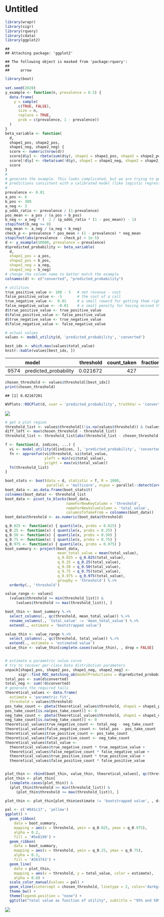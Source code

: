 Untitled
================

``` r
library(wrapr)
library(sigr)
library(rquery)
library(cdata)
library(ggplot2)
```

    ## 
    ## Attaching package: 'ggplot2'

    ## The following object is masked from 'package:rquery':
    ## 
    ##     arrow

``` r
library(boot)
       
set.seed(2020)
y_example <- function(n, prevalence = 0.5) {
  data.frame(
    y = sample(
      c(TRUE, FALSE), 
      size = n, 
      replace = TRUE,
      prob = c(prevalence, 1 - prevalence))
  )
}
beta_variable <- function(
  d, 
  shape1_pos, shape2_pos, 
  shape1_neg, shape2_neg) {
  score <- numeric(nrow(d))
  score[d$y] <- rbeta(sum(d$y), shape1 = shape1_pos, shape2 = shape2_pos)
  score[!d$y] <- rbeta(sum(!d$y), shape1 = shape1_neg, shape2 = shape2_neg)
  score
}
#
# generate the example. This looks complicated, but we are trying to generate
# predictions consistent with a calibrated model (like logistic regression)
#
prevalence <- 0.01
a_pos <- 6
b_pos <- 300
a_neg <- 3
p_odds_ratio <- prevalence / (1-prevalence)
pos_mean <- a_pos / (a_pos + b_pos)
b_neg <- a_neg * (  1 / (p_odds_ratio * (1 - pos_mean)) - 1)
stopifnot(b_neg >= 0)
neg_mean <- a_neg / (a_neg + b_neg)
check_p <- prevalence * pos_mean + (1 - prevalence) * neg_mean
stopifnot(abs(prevalence - check_p) < 1e-5)
d <- y_example(10000, prevalence = prevalence)
d$predicted_probability <- beta_variable(
  d,
  shape1_pos = a_pos, 
  shape2_pos = b_pos,
  shape1_neg = a_neg,
  shape2_neg = b_neg)
# change the column name to better match the example
colnames(d) <- c("converted", "predicted_probability")

# utilities
true_positive_value <- 100 - 5   # net revenue - cost
false_positive_value <- -5       # the cost of a call
true_negative_value <-  0.01     # a small reward for getting them right
false_negative_value <- -0.01    # a small penalty for having missed them
d$true_positive_value <- true_positive_value
d$false_positive_value <- false_positive_value
d$true_negative_value <- true_negative_value
d$false_negative_value <- false_negative_value

# actual values
values <- model_utility(d, 'predicted_probability', 'converted')

best_idx <- which.max(values$total_value)
knitr::kable(values[best_idx, ])
```

|      | model                  | threshold | count\_taken | fraction\_taken | true\_positive\_value | false\_positive\_value | true\_negative\_value | false\_negative\_value | total\_value | true\_negative\_count | false\_negative\_count | true\_positive\_count | false\_positive\_count |
| :--- | :--------------------- | --------: | -----------: | --------------: | --------------------: | ---------------------: | --------------------: | ---------------------: | -----------: | --------------------: | ---------------------: | --------------------: | ---------------------: |
| 9574 | predicted\_probability |  0.021672 |          427 |          0.0427 |                  3990 |                 \-1925 |                 95.09 |                 \-0.64 |      2159.45 |                  9509 |                     64 |                    42 |                    385 |

``` r
chosen_threshold <- values$threshold[[best_idx]]
print(chosen_threshold)
```

    ## [1] 0.02167201

``` r
WVPlots::ROCPlot(d, xvar = 'predicted_probability', truthVar = 'converted', truthTarget = TRUE, title = 'ROC')
```

![](Utility_Sampling_Distribution_files/figure-gfm/unnamed-chunk-1-1.png)<!-- -->

``` r
# get a plot region
threshold_list <- values$threshold[(!is.na(values$threshold)) & (values$total_value >= -0.5*max(values$total_value))]
diff_left <- max(chosen_threshold - threshold_list)
threshold_list <- threshold_list[abs(threshold_list - chosen_threshold) <= 2*diff_left]

f <- function(d, indices, ...) {
  vi <- model_utility(d[indices, ], 'predicted_probability', 'converted')
  fn <- approxfun(vi$threshold, vi$total_value, 
                  yleft = min(vi$total_value),
                  yright = max(vi$total_value))
  fn(threshold_list)
}

boot_stats <- boot(data = d, statistic = f, R = 1000, 
                   parallel = 'multicore', ncpus = parallel::detectCores())
boot_data <- as.data.frame(boot_stats$t)
colnames(boot_data) <- threshold_list
boot_data <- pivot_to_blocks(boot_data, 
                            nameForNewKeyColumn = 'threshold', 
                            nameForNewValueColumn = 'total_value', 
                            columnsToTakeFrom = colnames(boot_data))
boot_data$threshold <- as.numeric(boot_data$threshold)

q_0.025 <- function(x) { quantile(x, probs = 0.025) }
q_0.25 <- function(x) { quantile(x, probs = 0.25) }
q_0.50 <- function(x) { quantile(x, probs = 0.50) }
q_0.75 <- function(x) { quantile(x, probs = 0.75) }
q_0.975 <- function(x) { quantile(x, probs = 0.975) }
boot_summary <- project(boot_data,
                        mean_total_value = mean(total_value),
                        q_0.025 = q_0.025(total_value),
                        q_0.25 = q_0.25(total_value),
                        q_0.50 = q_0.50(total_value),
                        q_0.75 = q_0.75(total_value),
                        q_0.975 = q_0.975(total_value),
                        groupby = 'threshold') %.>%
  orderby(., 'threshold')

value_range <- values[
  (values$threshold >= min(threshold_list)) &
     (values$threshold <= max(threshold_list)), ]

boot_thin <- boot_summary %.>%
  select_columns(., qc(threshold, mean_total_value)) %.>%
  rename_columns(., 'total_value' := 'mean_total_value') %.>%
  extend(., estimate = 'bootstrapped value')

value_thin <- value_range %.>%
  select_columns(., qc(threshold, total_value)) %.>%
  extend(., estimate = 'estimated value')
value_thin <- value_thin[complete.cases(value_thin), , drop = FALSE]


# estimate a parametric value curve
# try to recover per-class beta distribution parameters
unpack[shape1_pos, shape2_pos, shape1_neg, shape2_neg] <-
      sigr::find_ROC_matching_ab(modelPredictions = d$predicted_probability, yValues = d$converted)
total_pos <- sum(d$converted)
total_neg <- sum(!d$converted)
# generate the required tails
theoretical_values <- data.frame(
  estimate = 'parametric fit',
  threshold = values$threshold)
pos_take_count <- pbeta(theoretical_values$threshold, shape1 = shape1_pos, shape2 = shape2_pos, lower.tail = FALSE) * total_pos
pos_take_count[is.na(pos_take_count)] <- 0
neg_take_count <- pbeta(theoretical_values$threshold, shape1 = shape1_neg, shape2 = shape2_neg, lower.tail = FALSE) * total_neg
neg_take_count[is.na(neg_take_count)] <- 0
theoretical_values$true_negative_count <- total_neg - neg_take_count
theoretical_values$false_negative_count <- total_pos - pos_take_count
theoretical_values$true_positive_count <- pos_take_count
theoretical_values$false_positive_count <- neg_take_count
theoretical_values$total_value <- 
  theoretical_values$true_negative_count * true_negative_value +
  theoretical_values$false_negative_count * false_negative_value +
  theoretical_values$true_positive_count * true_positive_value +
  theoretical_values$false_positive_count * false_positive_value


plot_thin <- rbind(boot_thin, value_thin, theoretical_values[, qc(threshold, total_value, estimate)])
plot_thin <- plot_thin[
  (complete.cases(plot_thin)) &
  (plot_thin$threshold >= min(threshold_list)) &
     (plot_thin$threshold <= max(threshold_list)), ]

plot_thin <- plot_thin[plot_thin$estimate != 'bootstrapped value', , drop = FALSE]

pal <- c('#841c17', 'yellow')
ggplot() +
  geom_ribbon(
    data = boot_summary,
    mapping = aes(x = threshold, ymin = q_0.025, ymax = q_0.975),
    alpha = 0.2,
    fill = '#5e8190') +
  geom_ribbon(
    data = boot_summary,
    mapping = aes(x = threshold, ymin = q_0.25, ymax = q_0.75),
    alpha = 0.3,
    fill = '#263743') +
  geom_line(
    data = plot_thin,
    mapping = aes(x = threshold, y = total_value, color = estimate),
    alpha = 0.8) + 
  scale_color_manual(values = pal) +
  geom_vline(xintercept = chosen_threshold, linetype = 2, color='darkgray') +
  theme_bw() +
  theme(legend.position = "none") +
  ggtitle("total value as function of utility", subtitle = "95% and 50% quartile ranges shown")
```

![](Utility_Sampling_Distribution_files/figure-gfm/unnamed-chunk-1-2.png)<!-- -->
